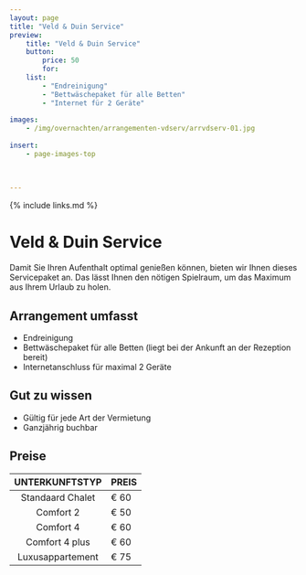 ```yaml
---
layout: page
title: "Veld & Duin Service"
preview: 
    title: "Veld & Duin Service"
    button:
        price: 50
        for: 
    list:
        - "Endreinigung"
        - "Bettwäschepaket für alle Betten"
        - "Internet für 2 Geräte"
        
images:
    - /img/overnachten/arrangementen-vdserv/arrvdserv-01.jpg
    
insert:
    - page-images-top
    
    
    
---
```


{% include links.md %}


# Veld & Duin Service

Damit Sie Ihren Aufenthalt optimal genießen können, bieten wir Ihnen dieses Servicepaket an. Das lässt Ihnen den nötigen Spielraum, um das Maximum aus Ihrem Urlaub zu holen.

## Arrangement umfasst

- Endreinigung
- Bettwäschepaket für alle Betten (liegt bei der Ankunft an der Rezeption bereit)
- Internetanschluss für maximal 2 Geräte


## Gut zu wissen

- Gültig für jede Art der Vermietung
- Ganzjährig buchbar


## Preise

UNTERKUNFTSTYP         | PREIS
:------------------:|:-----------
Standaard Chalet    |€ 60                
Comfort 2           |€ 50                
Comfort 4           |€ 60         
Comfort 4 plus      |€ 60  
Luxusappartement    |€ 75         
        




